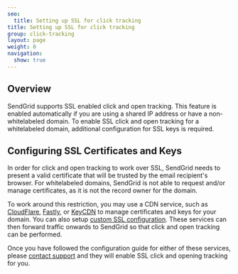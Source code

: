 ```yaml
---
seo:
  title: Setting up SSL for click tracking
title: Setting up SSL for click tracking
group: click-tracking
layout: page
weight: 0
navigation:
  show: true
---
```


## 	Overview

SendGrid supports SSL enabled click and open tracking. This feature is enabled automatically if you are using a shared IP address or have a non-whitelabeled domain. To enable SSL click and open tracking for a whitelabeled domain, additional configuration for SSL keys is required.

## 	Configuring SSL Certificates and Keys

In order for click and open tracking to work over SSL, SendGrid needs to present a valid certificate that will be trusted by the email recipient's browser. For whitelabeled domains, SendGrid is not able to request and/or manage certificates, as it is not the record owner for the domain.

To work around this restriction, you may use a CDN service, such as
[CloudFlare]({{root_url}}/knowledge-center/analytics-and-reporting/content-delivery-networks/#using-cloudflare),
[Fastly]({{root_url}}/knowledge-center/analytics-and-reporting/content-delivery-networks/#using-fastly), or
[KeyCDN]({{root_url}}/knowledge-center/analytics-and-reporting/content-delivery-networks/#using-keycdn) to manage certificates and keys for your domain. You can also setup [custom SSL configuration]({{root_url}}/knowledge-center/account-and-settings/custom-ssl-configurations/). These services can then forward traffic onwards to SendGrid so that click and open tracking can be performed.

Once you have followed the configuration guide for either of these
services, please [contact support](https://support.sendgrid.com/hc/en-us) and they will enable SSL click and
opening tracking for you.
